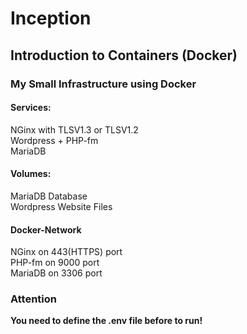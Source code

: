 # Inception
## Introduction to Containers (Docker)
### My Small Infrastructure using Docker
#### Services:
NGinx with TLSV1.3 or TLSV1.2 <br>
Wordpress + PHP-fm <br>
MariaDB

#### Volumes:
MariaDB Database <br>
Wordpress Website Files <br>

#### Docker-Network

NGinx on 443(HTTPS) port <br>
PHP-fm on 9000 port <br>
MariaDB on 3306 port <br>

### Attention
<b>You need to define the .env file before to run!</b>
